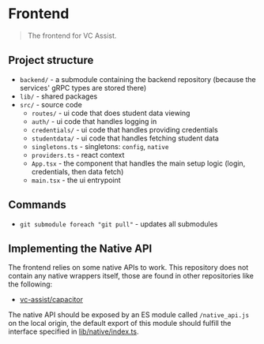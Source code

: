 # Frontend

> The frontend for VC Assist.

## Project structure

- `backend/` - a submodule containing the backend repository (because the services' gRPC types are stored there)
- `lib/` - shared packages
- `src/` - source code
   - `routes/` - ui code that does student data viewing
   - `auth/` - ui code that handles logging in
   - `credentials/` - ui code that handles providing credentials
   - `studentdata/` - ui code that handles fetching student data
   - `singletons.ts` - singletons: `config`, `native`
   - `providers.ts` - react context
   - `App.tsx` - the component that handles the main setup logic (login, credentials, then data fetch)
   - `main.tsx` - the ui entrypoint

## Commands

- `git submodule foreach "git pull"` - updates all submodules

## Implementing the Native API

The frontend relies on some native APIs to work. This repository does not contain any native wrappers itself, those are found in other repositories like the following:

- [vc-assist/capacitor](https://github.com/vc-assist/capacitor)

The native API should be exposed by an ES module called `/native_api.js` on the local origin, the default export of this module should fulfill the interface specified in [lib/native/index.ts](./lib/native/index.ts).

